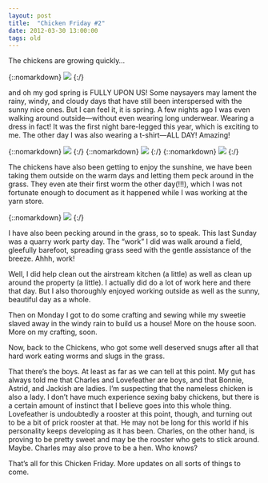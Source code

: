 ```yaml
---
layout: post
title:  "Chicken Friday #2"
date: 2012-03-30 13:00:00
tags: old
---
```


The chickens are growing quickly…

{::nomarkdown}
<img src="/uploads/2012/03/chickens09.jpg">
{:/}

and oh my god spring is FULLY UPON US! Some naysayers may lament the rainy, windy, and cloudy days that have still been interspersed with the sunny nice ones. But I can feel it, it is spring. A few nights ago I was even walking around outside—without even wearing long underwear. Wearing a dress in fact! It was the first night bare-legged this year, which is exciting to me. The other day I was also wearing a t-shirt—ALL DAY! Amazing!

{::nomarkdown}
<img src="/uploads/2012/03/chickens10.jpg">
{:/}
{::nomarkdown}
<img src="/uploads/2012/03/chickens11.jpg">
{:/}
{::nomarkdown}
<img src="/uploads/2012/03/chickens12.jpg">
{:/}

The chickens have also been getting to enjoy the sunshine, we have been taking them outside on the warm days and letting them peck around in the grass. They even ate their first worm the other day(!!!), which I was not fortunate enough to document as it happened while I was working at the yarn store.

{::nomarkdown}
<img src="/uploads/2012/03/chickens13.jpg">
{:/}

I have also been pecking around in the grass, so to speak. This last Sunday was a quarry work party day. The “work” I did was walk around a field, gleefully barefoot, spreading grass seed with the gentle assistance of the breeze. Ahhh, work!

Well, I did help clean out the airstream kitchen (a little) as well as clean up around the property (a  little). I actually did do a lot of work here and there that day. But I also thoroughly enjoyed working outside as well as the sunny, beautiful day as a whole.

Then on Monday I got to do some crafting and sewing while my sweetie slaved away in the windy rain to build us a house! More on the house soon. More on my crafting, soon.

Now, back to the Chickens, who got some well deserved snugs after all that hard work eating worms and slugs in the grass.

That there’s the boys. At least as far as we can tell at this point. My gut has always told me that Charles and Lovefeather are boys, and that Bonnie, Astrid, and Jackish are ladies. I’m suspecting that the nameless chicken is also a lady. I don’t have much experience sexing baby chickens, but there is a certain amount of instinct that I believe goes into this whole thing. Lovefeather is undoubtedly a rooster at this point, though, and turning out to be a bit of prick rooster at that. He may not be long for this world if his personality keeps developing as it has been. Charles, on the other hand, is proving to be pretty sweet and may be the rooster who gets to stick around. Maybe. Charles may also prove to be a hen. Who knows?

That’s all for this Chicken Friday. More updates on all sorts of things to come.

